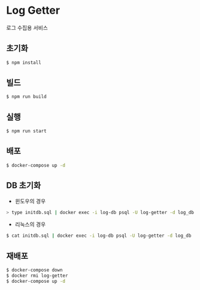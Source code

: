 # Log Getter

로그 수집용 서비스


## 초기화

```bash
$ npm install
```

## 빌드

```bash
$ npm run build
```

## 실행

```bash
$ npm run start
```

## 배포

```bash
$ docker-compose up -d
```

## DB 초기화

* 윈도우의 경우
```bash
> type initdb.sql | docker exec -i log-db psql -U log-getter -d log_db
```

* 리눅스의 경우
```bash
$ cat initdb.sql | docker exec -i log-db psql -U log-getter -d log_db
```

## 재배포

```bash
$ docker-compose down
$ docker rmi log-getter
$ docker-compose up -d
```
